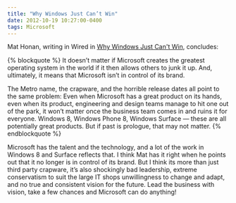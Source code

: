 ```yaml
---
title: "Why Windows Just Can’t Win"
date: 2012-10-19 10:27:00-0400
tags: Microsoft
---
```


Mat Honan, writing in Wired in [Why Windows Just Can't Win](http://www.wired.com/gadgetlab/2012/10/why-windows-just-cant-win/), concludes:

{% blockquote %}
It doesn’t matter if Microsoft creates the greatest operating system in the world if it then allows others to junk it up. And, ultimately, it means that Microsoft isn’t in control of its brand.

The Metro name, the crapware, and the horrible release dates all point to the same problem: Even when Microsoft has a great product on its hands, even when its product, engineering and design teams manage to hit one out of the park, it won’t matter once the business team comes in and ruins it for everyone. Windows 8, Windows Phone 8, Windows Surface — these are all potentially great products. But if past is prologue, that may not matter.
{% endblockquote %}

Microsoft has the talent and the technology, and a lot of the work in Windows 8 and Surface reflects that. I think Mat has it right when he points out that it no longer is in control of its brand. But I think its more than just third party crapware, it’s also shockingly bad leadership, extreme conservatism to suit the large IT shops unwillingness to change and adapt, and no true and consistent vision for the future. Lead the business with vision, take a few chances and Microsoft can do anything!
